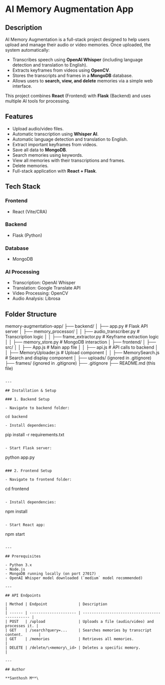 # AI Memory Augmentation App

## Description

AI Memory Augmentation is a full-stack project designed to help users upload and manage their audio or video memories. Once uploaded, the system automatically:

- Transcribes speech using **OpenAI Whisper** (including language detection and translation to English).
- Extracts keyframes from videos using **OpenCV**.
- Stores the transcripts and frames in a **MongoDB** database.
- Allows users to **search, view, and delete** memories via a simple web interface.

This project combines **React** (Frontend) with **Flask** (Backend) and uses multiple AI tools for processing.

## Features

- Upload audio/video files.
- Automatic transcription using **Whisper AI**.
- Automatic language detection and translation to English.
- Extract important keyframes from videos.
- Save all data to **MongoDB**.
- Search memories using keywords.
- View all memories with their transcriptions and frames.
- Delete memories.
- Full-stack application with **React + Flask**.


## Tech Stack

### Frontend

- React (Vite/CRA)

### Backend

- Flask (Python)

### Database

- MongoDB

### AI Processing

- Transcription: OpenAI Whisper
- Translation: Google Translate API
- Video Processing: OpenCV
- Audio Analysis: Librosa


## Folder Structure

memory-augmentation-app/
├── backend/
│   ├── app.py                   # Flask API server
│   ├── memory_processor/
│   │   ├── audio_transcriber.py  # Transcription logic
│   │   ├── frame_extractor.py    # Keyframe extraction logic
│   │   ├── memory_store.py       # MongoDB interaction
│
├── frontend/
│   ├── src/
│   │   ├── App.js                 # Main app file
│   │   ├── api.js                  # API calls to backend
│   │   ├── MemoryUploader.js       # Upload component
│   │   ├── MemorySearch.js         # Search and display component
│
├── uploads/ (ignored in .gitignore)
├── frames/ (ignored in .gitignore)
├── .gitignore
├── README.md (this file)
```

---

## Installation & Setup

### 1. Backend Setup

- Navigate to backend folder:

cd backend

- Install dependencies:

```
pip install -r requirements.txt
```

- Start Flask server:

```
python app.py
```

### 2. Frontend Setup

- Navigate to frontend folder:

```
cd frontend
```

- Install dependencies:

```
npm install
```

- Start React app:

```
npm start
```

---

## Prerequisites

- Python 3.x
- Node.js
- MongoDB running locally (on port 27017)
- OpenAI Whisper model downloaded (`medium` model recommended)

---

## API Endpoints

| Method | Endpoint              | Description                                    |
| ------ | --------------------- | ---------------------------------------------- |
| POST   | /upload               | Uploads a file (audio/video) and processes it. |
| GET    | /search?query=...     | Searches memories by transcript content.       |
| GET    | /memories             | Retrieves all memories.                        |
| DELETE | /delete/\<memory\_id> | Deletes a specific memory.                     |

---

## Author

**Santhosh M**\


